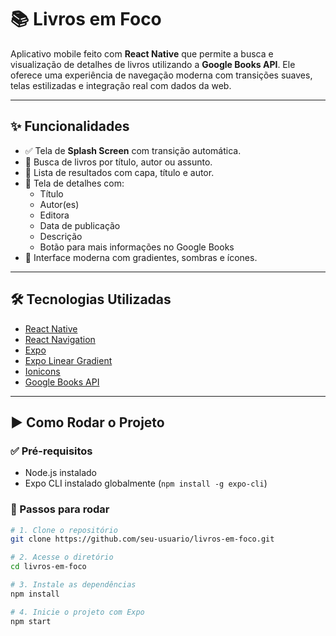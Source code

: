 # 📚 Livros em Foco

Aplicativo mobile feito com **React Native** que permite a busca e visualização de detalhes de livros utilizando a **Google Books API**. Ele oferece uma experiência de navegação moderna com transições suaves, telas estilizadas e integração real com dados da web.

---

## ✨ Funcionalidades

- ✅ Tela de **Splash Screen** com transição automática.
- 🔎 Busca de livros por título, autor ou assunto.
- 📖 Lista de resultados com capa, título e autor.
- 📘 Tela de detalhes com:
  - Título
  - Autor(es)
  - Editora
  - Data de publicação
  - Descrição
  - Botão para mais informações no Google Books
- 🎨 Interface moderna com gradientes, sombras e ícones.

---

## 🛠️ Tecnologias Utilizadas

- [React Native](https://reactnative.dev/)
- [React Navigation](https://reactnavigation.org/)
- [Expo](https://expo.dev/)
- [Expo Linear Gradient](https://docs.expo.dev/versions/latest/sdk/linear-gradient/)
- [Ionicons](https://ionic.io/ionicons)
- [Google Books API](https://developers.google.com/books)

---

## ▶️ Como Rodar o Projeto

### ✅ Pré-requisitos

- Node.js instalado
- Expo CLI instalado globalmente (`npm install -g expo-cli`)

### 🚀 Passos para rodar

```bash
# 1. Clone o repositório
git clone https://github.com/seu-usuario/livros-em-foco.git

# 2. Acesse o diretório
cd livros-em-foco

# 3. Instale as dependências
npm install

# 4. Inicie o projeto com Expo
npm start
